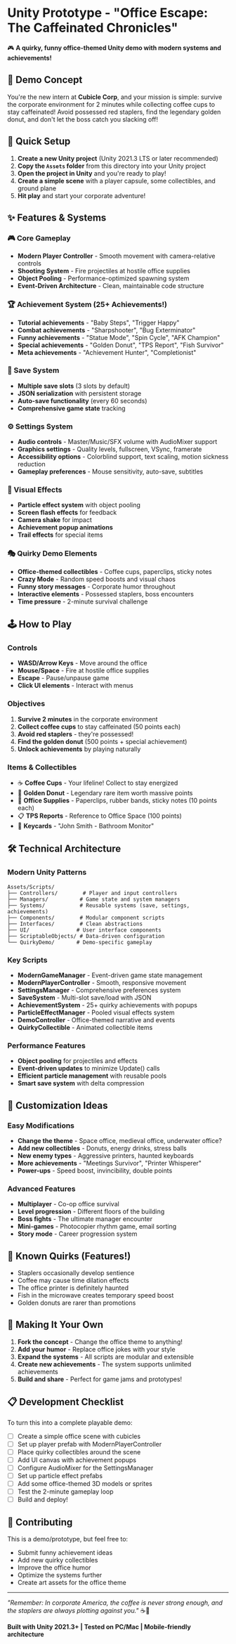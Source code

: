 # Unity Prototype - "Office Escape: The Caffeinated Chronicles"

🎮 **A quirky, funny office-themed Unity demo with modern systems and achievements!**

## 🎯 Demo Concept

You're the new intern at **Cubicle Corp**, and your mission is simple: survive the corporate environment for 2 minutes while collecting coffee cups to stay caffeinated! Avoid possessed red staplers, find the legendary golden donut, and don't let the boss catch you slacking off!

## 🚀 Quick Setup

1. **Create a new Unity project** (Unity 2021.3 LTS or later recommended)
2. **Copy the `Assets` folder** from this directory into your Unity project
3. **Open the project in Unity** and you're ready to play!
4. **Create a simple scene** with a player capsule, some collectibles, and ground plane
5. **Hit play** and start your corporate adventure!

## ✨ Features & Systems

### 🎮 Core Gameplay
- **Modern Player Controller** - Smooth movement with camera-relative controls
- **Shooting System** - Fire projectiles at hostile office supplies
- **Object Pooling** - Performance-optimized spawning system
- **Event-Driven Architecture** - Clean, maintainable code structure

### 🏆 Achievement System (25+ Achievements!)
- **Tutorial achievements** - "Baby Steps", "Trigger Happy"
- **Combat achievements** - "Sharpshooter", "Bug Exterminator" 
- **Funny achievements** - "Statue Mode", "Spin Cycle", "AFK Champion"
- **Special achievements** - "Golden Donut", "TPS Report", "Fish Survivor"
- **Meta achievements** - "Achievement Hunter", "Completionist"

### 💾 Save System
- **Multiple save slots** (3 slots by default)
- **JSON serialization** with persistent storage
- **Auto-save functionality** (every 60 seconds)
- **Comprehensive game state** tracking

### ⚙️ Settings System
- **Audio controls** - Master/Music/SFX volume with AudioMixer support
- **Graphics settings** - Quality levels, fullscreen, VSync, framerate
- **Accessibility options** - Colorblind support, text scaling, motion sickness reduction
- **Gameplay preferences** - Mouse sensitivity, auto-save, subtitles

### 🎨 Visual Effects
- **Particle effect system** with object pooling
- **Screen flash effects** for feedback
- **Camera shake** for impact
- **Achievement popup animations**
- **Trail effects** for special items

### 🎭 Quirky Demo Elements
- **Office-themed collectibles** - Coffee cups, paperclips, sticky notes
- **Crazy Mode** - Random speed boosts and visual chaos
- **Funny story messages** - Corporate humor throughout
- **Interactive elements** - Possessed staplers, boss encounters
- **Time pressure** - 2-minute survival challenge

## 🕹️ How to Play

### Controls
- **WASD/Arrow Keys** - Move around the office
- **Mouse/Space** - Fire at hostile office supplies
- **Escape** - Pause/unpause game
- **Click UI elements** - Interact with menus

### Objectives
1. **Survive 2 minutes** in the corporate environment
2. **Collect coffee cups** to stay caffeinated (50 points each)
3. **Avoid red staplers** - they're possessed!
4. **Find the golden donut** (500 points + special achievement)
5. **Unlock achievements** by playing naturally

### Items & Collectibles
- ☕ **Coffee Cups** - Your lifeline! Collect to stay energized
- 🍩 **Golden Donut** - Legendary rare item worth massive points
- 📎 **Office Supplies** - Paperclips, rubber bands, sticky notes (10 points each)
- 📋 **TPS Reports** - Reference to Office Space (100 points)
- 🔑 **Keycards** - "John Smith - Bathroom Monitor"

## 🛠️ Technical Architecture

### Modern Unity Patterns
```
Assets/Scripts/
├── Controllers/        # Player and input controllers
├── Managers/          # Game state and system managers  
├── Systems/           # Reusable systems (save, settings, achievements)
├── Components/        # Modular component scripts
├── Interfaces/        # Clean abstractions
├── UI/               # User interface components
├── ScriptableObjects/ # Data-driven configuration
└── QuirkyDemo/       # Demo-specific gameplay
```

### Key Scripts
- **ModernGameManager** - Event-driven game state management
- **ModernPlayerController** - Smooth, responsive movement
- **SettingsManager** - Comprehensive preferences system
- **SaveSystem** - Multi-slot save/load with JSON
- **AchievementSystem** - 25+ quirky achievements with popups
- **ParticleEffectManager** - Pooled visual effects system
- **DemoController** - Office-themed narrative and events
- **QuirkyCollectible** - Animated collectible items

### Performance Features
- **Object pooling** for projectiles and effects
- **Event-driven updates** to minimize Update() calls
- **Efficient particle management** with reusable pools
- **Smart save system** with delta compression

## 🎨 Customization Ideas

### Easy Modifications
- **Change the theme** - Space office, medieval office, underwater office?
- **Add new collectibles** - Donuts, energy drinks, stress balls
- **New enemy types** - Aggressive printers, haunted keyboards
- **More achievements** - "Meetings Survivor", "Printer Whisperer"
- **Power-ups** - Speed boost, invincibility, double points

### Advanced Features
- **Multiplayer** - Co-op office survival
- **Level progression** - Different floors of the building
- **Boss fights** - The ultimate manager encounter
- **Mini-games** - Photocopier rhythm game, email sorting
- **Story mode** - Career progression system

## 🐛 Known Quirks (Features!)

- Staplers occasionally develop sentience
- Coffee may cause time dilation effects
- The office printer is definitely haunted
- Fish in the microwave creates temporary speed boost
- Golden donuts are rarer than promotions

## 🎯 Making It Your Own

1. **Fork the concept** - Change the office theme to anything!
2. **Add your humor** - Replace office jokes with your style
3. **Expand the systems** - All scripts are modular and extensible
4. **Create new achievements** - The system supports unlimited achievements
5. **Build and share** - Perfect for game jams and prototypes!

## 📋 Development Checklist

To turn this into a complete playable demo:

- [ ] Create a simple office scene with cubicles
- [ ] Set up player prefab with ModernPlayerController
- [ ] Place quirky collectibles around the scene  
- [ ] Add UI canvas with achievement popups
- [ ] Configure AudioMixer for the SettingsManager
- [ ] Set up particle effect prefabs
- [ ] Add some office-themed 3D models or sprites
- [ ] Test the 2-minute gameplay loop
- [ ] Build and deploy!

## 🤝 Contributing

This is a demo/prototype, but feel free to:
- Submit funny achievement ideas
- Add new quirky collectibles
- Improve the office humor
- Optimize the systems further
- Create art assets for the office theme

---

*"Remember: In corporate America, the coffee is never strong enough, and the staplers are always plotting against you."* ☕📎

**Built with Unity 2021.3+ | Tested on PC/Mac | Mobile-friendly architecture**
